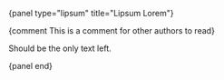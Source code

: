 {panel type="lipsum" title="Lipsum Lorem"}

{comment This is a comment for other authors to read}

Should be the only text left.

{panel end}
